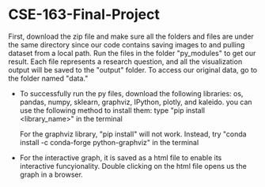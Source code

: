# CSE-163-Final-Project
First, download the zip file and make sure all the folders and files are under
the same directory since our code contains saving images to and pulling dataset from
a local path. Run the files in the folder "py_modules" to get our result. Each
file represents a research question, and all the visualization output will be saved
to the "output" folder. To access our original data, go to the folder named "data."

* To successfully run the py files, download the following libraries:
  os, pandas, numpy, sklearn, graphviz, IPython, plotly, and kaleido. you can use the
  following method to install them: type "pip install <library_name>" in the terminal
  
  For the graphviz library, "pip install" will not work. Instead, try "conda install -c conda-forge
  python-graphviz" in the terminal
* For the interactive graph, it is saved as a html file to enable its interactive
  funcyionality. Double clicking on the html file opens us the graph in a browser.
